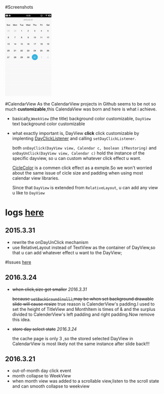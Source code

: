 #Screenshots

<img src="./resources/screen-1.gif" width="30%" height="30%">

#CalendarView
As the CalendarView projects in Github seems to be not so much **customizable**,this CalendaView was born and here is what i achieve.
- basically,`WeekView` (the title)  background color  customizable, `DayView` text   background color customizable
- what exactly important is, DayView **click** click customizable by implenting [DayClickListener](https://github.com/CallMeXYZ/CalendarView/blob/master/library/src/main/java/com/callmexyz/calendarview/dayclicklistener/DayClickListener.java) and calling  `setDayClickListener`. 

  both `onDayClick(DayView view, Calendar c, boolean ifRestoring)` and `onDayUnClick(DayView view, Calendar c)` hold the instance of the specific dayview, so u can custom whatever click effect u want.
  
  [CicleColor](https://github.com/CallMeXYZ/CalendarView/blob/master/library/src/main/java/com/callmexyz/calendarview/dayclicklistener/CilcleColor.java) is a commen click effect as a exmple.So we won't worried about the same issue of cicle size and padding when using most calendar view libraries.
  
  Since that `DayView` is extended from `RelativeLayout`, u can add any view u like to `DayView`
  
# logs [here](https://github.com/CallMeXYZ/CalendarView/blob/master/logs.md)
## 2015.3.31
- rewrite the onDayUnClick mechanism 
- use RelativeLayout instead of TextView as the container of DayView,so that u can add whatever effect u want to the DayView;


#Issues [here](https://github.com/CallMeXYZ/CalendarView/blob/master/issues.md)
## 2016.3.24
- ~~when click,size get smaller~~ *2016.3.31*

    ~~because `setBackGround(null)`,may be when set background drawable slide will cause resize~~
    true reason is CalenderView's padding.I used to set the height of TitleView and MonthItem is times of & and the surplus divided to CalenderView's left padding and right padding.Now remove this idea.
    
- ~~store day select state~~ *2016.3.24*

    the cache page is only 3 ,so the stored selected DayView in CalendarView is most likely not the same instance after slide back!!!

## 2016.3.21
- out-of-month day click event
- month collapse to WeekView
- when month view was added to a scrollable view,listen to the scroll state and can smooth collapse to weekview


